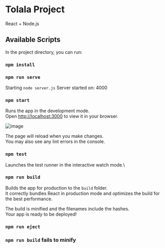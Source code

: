 # Tolala Project
React + Node.js

## Available Scripts

In the project directory, you can run:

### `npm install`

### `npm run serve`
Starting `node server.js`
Server started on: 4000

### `npm start`
Runs the app in the development mode.\
Open [http://localhost:3000](http://localhost:3000) to view it in your browser.

![image](https://github.com/NhanHoVan/tolala-web/assets/80185529/4369b21d-d4b1-4a22-a1bd-446a5c8f2dd2)


The page will reload when you make changes.\
You may also see any lint errors in the console.

### `npm test`

Launches the test runner in the interactive watch mode.\

### `npm run build`

Builds the app for production to the `build` folder.\
It correctly bundles React in production mode and optimizes the build for the best performance.

The build is minified and the filenames include the hashes.\
Your app is ready to be deployed!

### `npm run eject`

### `npm run build` fails to minify
